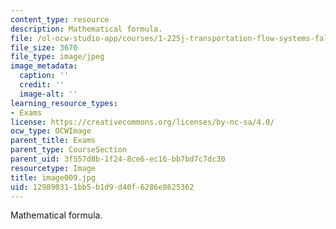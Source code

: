 ```yaml
---
content_type: resource
description: Mathematical formula.
file: /ol-ocw-studio-app/courses/1-225j-transportation-flow-systems-fall-2002/129890311bb5b1d9d40f6286e8625362_image009.jpg
file_size: 3670
file_type: image/jpeg
image_metadata:
  caption: ''
  credit: ''
  image-alt: ''
learning_resource_types:
- Exams
license: https://creativecommons.org/licenses/by-nc-sa/4.0/
ocw_type: OCWImage
parent_title: Exams
parent_type: CourseSection
parent_uid: 3f557d8b-1f24-8ce6-ec16-bb7bd7c7dc30
resourcetype: Image
title: image009.jpg
uid: 12989031-1bb5-b1d9-d40f-6286e8625362
---
```

Mathematical formula.